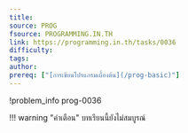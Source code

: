 ```yaml
---
title: 
source: PROG
fsource: PROGRAMMING.IN.TH
link: https://programming.in.th/tasks/0036
difficulty: 
tags: 
author: 
prereq: ["[การเขียนโปรแกรมเบื้องต้น](/prog-basic)"]
---
```


!problem_info prog-0036

!!! warning "คำเตือน"
    บทเรียนนี้ยังไม่สมบูรณ์